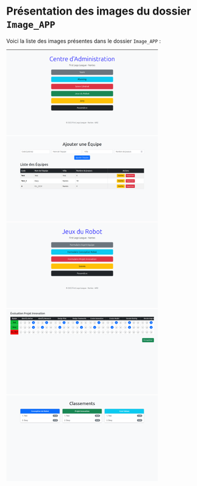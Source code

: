 # Présentation des images du dossier `Image_APP`

Voici la liste des images présentes dans le dossier `Image_APP` :

<img src="./Image_APP/Index.png" alt="Image 1" width="400"/>
<img src="./Image_APP/Team.png" alt="Image 2" width="400"/>
<img src="./Image_APP/Jury.png" alt="Image 3" width="400"/>
<img src="./Image_APP/Formulaire_Projet_Innovation.png" alt="Image 4" width="400"/>
<img src="./Image_APP/Score_Jury.png" alt="Image 5" width="400"/>
